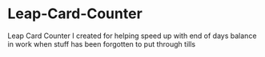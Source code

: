 # Leap-Card-Counter
Leap Card Counter I created for helping speed up with end of days balance in work when stuff has been forgotten to put through tills

